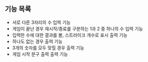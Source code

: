 ## 기능 목록
- 서로 다른 3자리의 수 입력 기능
- 게임이 끝난 경우 재시작/종료를 구분하는 1과 2 중 하나의 수 입력 기능
- 입력한 수에 대한 결과를 볼, 스트라이크 개수로 표시 출력 기능
- 하나도 없는 경우 출력 기능
- 3개의 숫자를 모두 맞힐 경우 출력 기능
- 게임 시작 문구 출력 출력 기능